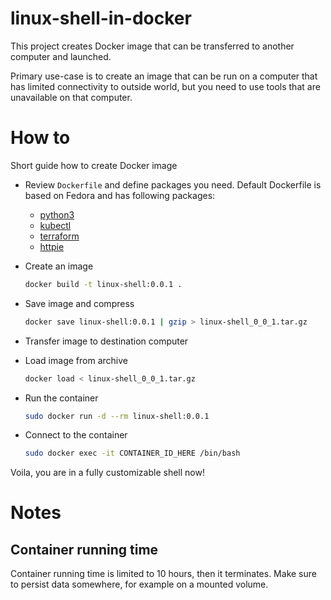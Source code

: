 # linux-shell-in-docker
This project creates Docker image that can be transferred to another computer and launched.

Primary use-case is to create an image that can be run on a computer that has limited connectivity to outside world, but you need to use tools that are unavailable on that computer.

# How to
Short guide how to create Docker image
* Review `Dockerfile` and define packages you need. Default Dockerfile is based on Fedora and has following packages:
    * [python3](https://www.python.org/)
    * [kubectl](https://github.com/kubernetes/kubectl)
    * [terraform](https://www.terraform.io/)
    * [httpie](https://httpie.io/)

* Create an image
  ```bash
  docker build -t linux-shell:0.0.1 .
  ```

* Save image and compress
  ```bash
  docker save linux-shell:0.0.1 | gzip > linux-shell_0_0_1.tar.gz
  ```

* Transfer image to destination computer

* Load image from archive
  ```bash
  docker load < linux-shell_0_0_1.tar.gz
  ```

* Run the container
  ```bash
  sudo docker run -d --rm linux-shell:0.0.1
  ```

* Connect to the container
  ```bash
  sudo docker exec -it CONTAINER_ID_HERE /bin/bash
  ```

Voila, you are in a fully customizable shell now! 

# Notes
## Container running time
Container running time is limited to 10 hours, then it terminates.
Make sure to persist data somewhere, for example on a mounted volume.